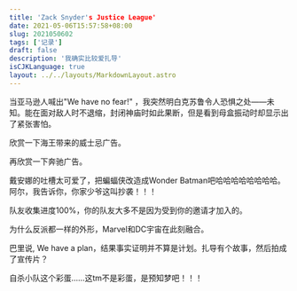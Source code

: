 ```yaml
---
title: 'Zack Snyder's Justice League'
date: 2021-05-06T15:57:58+08:00
slug: 2021050602
tags: ['记录']
draft: false
description: '我确实比较爱扎导'
isCJKLanguage: true
layout: ../../layouts/MarkdownLayout.astro
---
```


当亚马逊人喊出"We have no fear!" ，我突然明白克苏鲁令人恐惧之处——未知。能在面对敌人时不退缩，封闭神庙时如此果断，但是看到母盒振动时却显示出了紧张害怕。

欣赏一下海王带来的威士忌广告。

再欣赏一下奔驰广告。

戴安娜的吐槽太可爱了，把蝙蝠侠改造成Wonder Batman吧哈哈哈哈哈哈哈哈。阿尔，我告诉你，你家少爷这叫抄袭！！！

队友收集进度100%，你的队友大多不是因为受到你的邀请才加入的。

为什么反派都一样的外形，Marvel和DC宇宙在此刻融合。

巴里说, We have a plan，结果事实证明并不算是计划。扎导有个故事，然后拍成了宣传片？

自杀小队这个彩蛋……这tm不是彩蛋，是预知梦吧！！！
